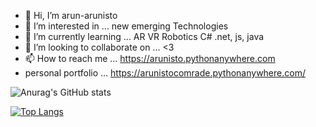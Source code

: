 - 👋 Hi, I’m arun-arunisto
- 👀 I’m interested in ... new emerging Technologies
- 🌱 I’m currently learning ... AR VR Robotics C# .net, js, java
- 💞️ I’m looking to collaborate on ... <3
- 📫 How to reach me ... https://arunisto.pythonanywhere.com
- personal portfolio ... https://arunistocomrade.pythonanywhere.com/

<!---
arun-arunisto/arun-arunisto is a ✨ special ✨ repository because its `README.md` (this file) appears on your GitHub profile.
You can click the Preview link to take a look at your changes.
--->
![Anurag's GitHub stats](https://github-readme-stats.vercel.app/api?username=arun-arunisto&show_icons=true&theme=dark)





[![Top Langs](https://github-readme-stats.vercel.app/api/top-langs/?username=arun-arunisto&layout=compact)](https://github.com/anuraghazra/github-readme-stats)
